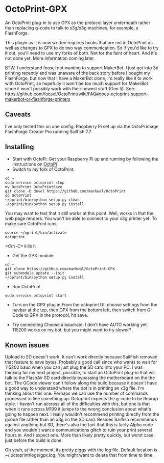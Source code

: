 # OctoPrint-GPX
An OctoPrint plug-in to use GPX as the protocol layer underneath rather than replacing g-code to talk to s3g/x3g machines, for example, a FlashForge.

This plugin as it is now written requires hooks that are not in OctoPrint as well as changes to GPX to do two way communication.  So if you'd like to try it out, you'll need to use my forks of both.  Not for the faint of heart.  And it's not done yet.  More information coming later.

BTW, I understand foosel not wanting to support MakerBot.  I just got into 3d printing recently and was unaware of the back story before I bought my FlashForge, but now that I have a MakerBot clone, I'd really like it to work with OctoPrint, so hopefully it won't be too much support for MakerBot since it won't possibly work with their newest stuff (Gen 5).  See: https://github.com/foosel/OctoPrint/wiki/FAQ#does-octoprint-support-makerbot-or-flashforge-printers

## Caveats
I've only tested this on one config:
Raspberry Pi set up via the OctoPi image
FlashForge Creator Pro running Sailfish 7.7

## Installing
* Start with OctoPi: Get your Raspberry Pi up and running by following the instructions on [OctoPi](https://github.com/guysoft/OctoPi)
* Switch to my fork of OctoPrint.
```
cd ~
sudo service octoprint stop
mv OctoPrint OctoPrintSave
git clone -b devel https://github.com/markwal/OctoPrint
cd OctoPrint
~/oprint/bin/python setup.py clean
~/oprint/bin/python setup.py install
```
You may want to test that it still works at this point.  Well, works in that the web page renders.  You won't be able to connect to your x3g printer yet.  To make sure OctoPrint runs:
```
source ~/oprint/bin/activate
octoprint
```
*\<Ctrl-C\>* kills it

* Get the GPX module
```
cd ~
git clone https://github.com/markwal/OctoPrint-GPX
git submodule update --init
~/oprint/bin/python setup.py install
```
* Run OctoPrint
```
sudo service octoprint start
```
* Turn on the GPX plug in
From the octoprint UI: choose settings from the navbar at the top, then GPX from the bottom left, then switch from G-Code to GPX in the protocol, hit save.

* Try connecting
Choose a baudrate.  I don't have AUTO working yet.  115200 works on my bot, but you might want to try slower?

## Known issues
Upload to SD doesn't work.  It can't work directly because SailFish removed that feature to save bytes.  Probably a good call since who wants to wait for 115200 baud when you can just plug the SD card into your PC.  I was thinking for my next project, possible, to start an OctoPrint plug-in that will talk to the FlashAir SD card directly bypassing the motherboard on the the bot.
The GCode viewer can't follow along the build because it doesn't have a good way to understand where the bot is in printing an x3g file.  I'm thinking about this one.  Perhaps we can use the number of commands processed to line something up.
Octoprint expects the g-code to be Reprap style.  I haven't run accross all of the difficulties with this, but one is that when it runs across M109 it jumps to the wrong conclusion about what's going to happen next.
I really wouldn't recommend printing directly from the gcode file rather than an x3g on the SD card.  Besides Sailfish recommends against anything but SD, there's also the fact that this is fairly Alpha code and you wouldn't want a communications glitch to ruin your print several hours in. And I expect one.  More than likely pretty quickly, but worst case, just before the build is done. 

Oh yeah, at the moment, its pretty piggy with the log file.  Default location is ~/.octoprint/logs/gpx.log.  You might want to delete that from time to time.
